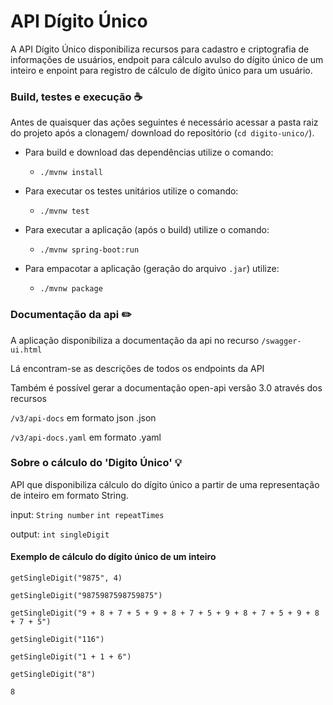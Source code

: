 # API Dígito Único

A API Dígito Único disponibiliza recursos para cadastro e criptografia de informações de usuários, endpoit para cálculo avulso do dígito único de um inteiro e enpoint para registro de cálculo de dígito único para um usuário.

### Build, testes e execução :coffee:

Antes de quaisquer das ações seguintes é necessário acessar a pasta raiz do projeto após a clonagem/ download do
repositório (`cd digito-unico/`).

- Para build e download das dependências utilize o comando:

  - `./mvnw install`

- Para executar os testes unitários utilize o comando:

  - `./mvnw test`

- Para executar a aplicação (após o build) utilize o comando:

    - `./mvnw spring-boot:run`

- Para empacotar a aplicação (geração do arquivo `.jar`) utilize:

    - `./mvnw package`

### Documentação da api :pencil2:

A aplicação disponibiliza a documentação da api no recurso `/swagger-ui.html`

Lá encontram-se as descrições de todos os endpoints da API

Também é possível gerar a documentação open-api versão 3.0 através dos recursos

`/v3/api-docs` em formato json .json

`/v3/api-docs.yaml` em formato .yaml

### Sobre o cálculo do 'Digito Único' :bulb:

API que disponibiliza cálculo do dígito único a partir de uma representação de inteiro em formato String.

input: `String number` `int repeatTimes`

output: `int singleDigit`

#### Exemplo de cálculo do dígito único de um inteiro

`getSingleDigit("9875", 4)`

`getSingleDigit("9875987598759875")`

`getSingleDigit("9 + 8 + 7 + 5 + 9 + 8 + 7 + 5 + 9 + 8 + 7 + 5 + 9 + 8 + 7 + 5")`

`getSingleDigit("116")`

`getSingleDigit("1 + 1 + 6")`

`getSingleDigit("8")`

`8`




